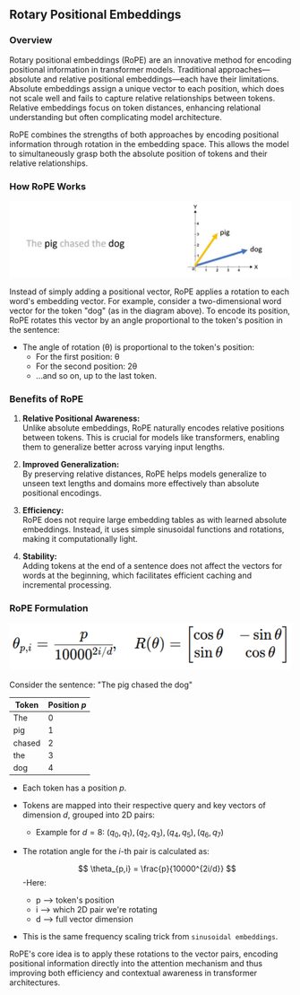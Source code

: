 ## Rotary Positional Embeddings

### Overview

Rotary positional embeddings (RoPE) are an innovative method for encoding positional information in transformer models. Traditional approaches—absolute and relative positional embeddings—each have their limitations. Absolute embeddings assign a unique vector to each position, which does not scale well and fails to capture relative relationships between tokens. Relative embeddings focus on token distances, enhancing relational understanding but often complicating model architecture.

RoPE combines the strengths of both approaches by encoding positional information through rotation in the embedding space. This allows the model to simultaneously grasp both the absolute position of tokens and their relative relationships.

### How RoPE Works

![Output example:](../assets/rope_example.webp)

Instead of simply adding a positional vector, RoPE applies a rotation to each word's embedding vector. For example, consider a two-dimensional word vector for the token "dog" (as in the diagram above). To encode its position, RoPE rotates this vector by an angle proportional to the token's position in the sentence:

- The angle of rotation (θ) is proportional to the token's position:  
  - For the first position: θ  
  - For the second position: 2θ  
  - ...and so on, up to the last token.

### Benefits of RoPE

1. **Relative Positional Awareness:**  
   Unlike absolute embeddings, RoPE naturally encodes relative positions between tokens. This is crucial for models like transformers, enabling them to generalize better across varying input lengths.

2. **Improved Generalization:**  
   By preserving relative distances, RoPE helps models generalize to unseen text lengths and domains more effectively than absolute positional encodings.

3. **Efficiency:**  
   RoPE does not require large embedding tables as with learned absolute embeddings. Instead, it uses simple sinusoidal functions and rotations, making it computationally light.

4. **Stability:**  
   Adding tokens at the end of a sentence does not affect the vectors for words at the beginning, which facilitates efficient caching and incremental processing.

### RoPE Formulation

![Output example:](../assets/RoPE-Theta-Rotation-Formula.png)

Consider the sentence: "The pig chased the dog"

| Token   | Position $p$ |
| ------- | ------------ |
| The     | 0            |
| pig     | 1            |
| chased  | 2            |
| the     | 3            |
| dog     | 4            |

- Each token has a position $p$.
- Tokens are mapped into their respective query and key vectors of dimension $d$, grouped into 2D pairs:
    - Example for $d = 8$: $(q_0, q_1), (q_2, q_3), (q_4, q_5), (q_6, q_7)$
- The rotation angle for the $i$-th pair is calculated as:

  $$
  \theta_{p,i} = \frac{p}{10000^{2i/d}}
  $$
-Here:
  - p --> token's position
  - i --> which 2D pair we're rotating
  - d --> full vector dimension
- This is the same frequency scaling trick from `sinusoidal embeddings`.

RoPE's core idea is to apply these rotations to the vector pairs, encoding positional information directly into the attention mechanism and thus improving both efficiency and contextual awareness in transformer architectures.



